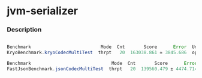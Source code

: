 jvm-serializer
==============
### Description

```java  

Benchmark                          Mode  Cnt       Score      Error  Units
KryoBenchmark.kryoCodecMultiTest  thrpt   20  163038.861 ± 3845.686  ops/s

Benchmark                              Mode  Cnt       Score      Error  Units
FastJsonBenchmark.jsonCodecMultiTest  thrpt   20  139560.479 ± 4474.714  ops/s

```